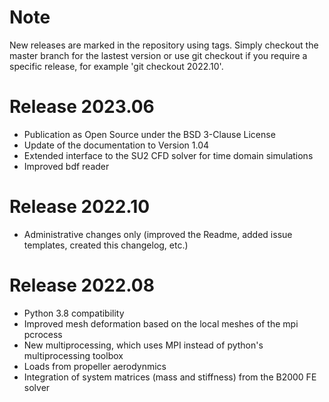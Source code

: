 # Note
New releases are marked in the repository using tags. Simply checkout the master branch for the lastest version or use git checkout if you require a specific release, for example 'git checkout 2022.10'.

# Release 2023.06
- Publication as Open Source under the BSD 3-Clause License 
- Update of the documentation to Version 1.04
- Extended interface to the SU2 CFD solver for time domain simulations
- Improved bdf reader

# Release 2022.10
- Administrative changes only (improved the Readme, added issue templates, created this changelog, etc.)

# Release 2022.08
- Python 3.8 compatibility
- Improved mesh deformation based on the local meshes of the mpi pcrocess
- New multiprocessing, which uses MPI instead of python's multiprocessing toolbox
- Loads from propeller aerodynmics
- Integration of system matrices (mass and stiffness) from the B2000 FE solver
